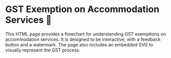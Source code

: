 # GST Exemption on Accommodation Services 🏨

This HTML page provides a flowchart for understanding GST exemptions on accommodation services. It is designed to be interactive, with a feedback button and a watermark. The page also includes an embedded SVG to visually represent the GST process.
